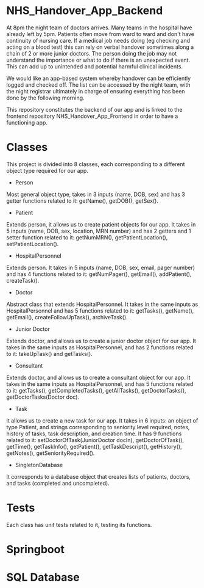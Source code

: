 # NHS_Handover_App_Backend

At 8pm the night team of doctors arrives. Many teams in the hospital have already left by 5pm.  Patients often move from ward to ward and don't have continuity of nursing care.  If a medical job needs doing (eg checking and acting on a blood test) this can rely on verbal handover sometimes along a chain of 2 or more junior doctors.  The person doing the job may not understand the importance or what to do if there is an unexpected event.  This can add up to unintended and potential harmful clinical incidents.

We would like an app-based system whereby handover can be efficiently logged and checked off.  The list can be accessed by the night team, with the night registrar ultimately in charge of ensuring everything has been done by the following morning.

This repository constitutes the backend of our app and is linked to the frontend repository NHS_Handover_App_Frontend in order to have a functioning app. 

# Classes

This project is divided into 8 classes, each corresponding to a different object type required for our app. 

- Person

Most general object type, takes in 3 inputs (name, DOB, sex) and has 3 getter functions related to it: getName(), getDOB(), getSex(). 

- Patient

Extends person, it allows us to create patient objects for our app. It takes in 5 inputs (name, DOB, sex, location, MRN number) and has 2 getters and 1 setter function related to it: getNumMRN(), getPatientLocation(), setPatientLocation(). 

- HospitalPersonnel

Extends person. It takes in 5 inputs (name, DOB, sex, email, pager number) and has 4 functions related to it: getNumPager(), getEmail(), addPatient(), createTask(). 

- Doctor

Abstract class that extends HospitalPersonnel. It takes in the same inputs as HospitalPersonnel and has 5 functions related to it: getTasks(), getName(), getEmail(), createFollowUpTask(), archiveTask(). 

- Junior Doctor

Extends doctor, and allows us to create a junior doctor object for our app. It takes in the same inputs as HospitalPersonnel, and has 2 functions related to it: takeUpTask() and getTasks(). 

- Consultant

Extends doctor, and allows us to create a consultant object for our app. It takes in the same inputs as HospitalPersonnel, and has 5 functions related to it: getTasks(), getCompletedTasks(), getAllTasks(), getDoctorTasks(), getDoctorTasks(Doctor doc). 

- Task

It allows us to create a new task for our app. It takes in 6 inputs: an object of type Patient, and strings corresponding to seniority level required, notes, history of tasks, task description, and creation time. It has 9 functions related to it: setDoctorOfTask(JuniorDoctor docIn), getDoctorOfTask(), getTime(), getTaskInfo(), getPatient(), getTaskDescript(), getHistory(), getNotes(), getSeniorityRequired(). 

- SingletonDatabase

It corresponds to a database object that creates lists of patients, doctors, and tasks (completed and uncompleted). 

# Tests

Each class has unit tests related to it, testing its functions. 

# Springboot

# SQL Database


